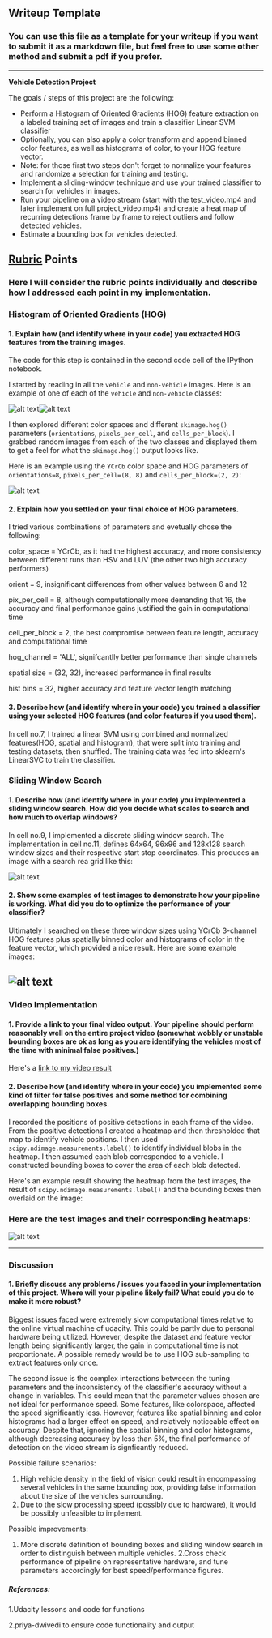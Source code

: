 
## Writeup Template
### You can use this file as a template for your writeup if you want to submit it as a markdown file, but feel free to use some other method and submit a pdf if you prefer.

---

**Vehicle Detection Project**

The goals / steps of this project are the following:

* Perform a Histogram of Oriented Gradients (HOG) feature extraction on a labeled training set of images and train a classifier Linear SVM classifier
* Optionally, you can also apply a color transform and append binned color features, as well as histograms of color, to your HOG feature vector. 
* Note: for those first two steps don't forget to normalize your features and randomize a selection for training and testing.
* Implement a sliding-window technique and use your trained classifier to search for vehicles in images.
* Run your pipeline on a video stream (start with the test_video.mp4 and later implement on full project_video.mp4) and create a heat map of recurring detections frame by frame to reject outliers and follow detected vehicles.
* Estimate a bounding box for vehicles detected.

[//]: # (Image References)
[image1]: ./output_images/car_image.png
[image11]: ./output_images/notcar_image.png
[image2]: ./output_images/HOG_Visualization.png
[image3]: ./output_images/window_search.jpg
[image4]: ./output_images/window_example1.jpg
[image5]: ./output_images/Heat_examples.png
[video1]: ./vehicle_detection.mp4

## [Rubric](https://review.udacity.com/#!/rubrics/513/view) Points
### Here I will consider the rubric points individually and describe how I addressed each point in my implementation.  

### Histogram of Oriented Gradients (HOG)

#### 1. Explain how (and identify where in your code) you extracted HOG features from the training images.

The code for this step is contained in the second code cell of the IPython notebook.  

I started by reading in all the `vehicle` and `non-vehicle` images.  Here is an example of one of each of the `vehicle` and `non-vehicle` classes:

![alt text][image1]![alt text][image11]

I then explored different color spaces and different `skimage.hog()` parameters (`orientations`, `pixels_per_cell`, and `cells_per_block`).  I grabbed random images from each of the two classes and displayed them to get a feel for what the `skimage.hog()` output looks like.

Here is an example using the `YCrCb` color space and HOG parameters of `orientations=8`, `pixels_per_cell=(8, 8)` and `cells_per_block=(2, 2)`:


![alt text][image2]

#### 2. Explain how you settled on your final choice of HOG parameters.

I tried various combinations of parameters and evetually chose the following:

color_space = YCrCb, as it had the highest accuracy, and more consistency between different runs than HSV and LUV (the other two high accuracy performers)

orient = 9, insignificant differences from other values between 6 and 12

pix_per_cell = 8, although computationally more demanding that 16, the accuracy and final performance gains justified the gain in computational time

cell_per_block = 2, the best compromise between feature length, accuracy and computational time

hog_channel = 'ALL', signifcantlly better performance than single channels

spatial size = (32, 32), increased performance in final results

hist bins = 32, higher accuracy and feature vector length matching

#### 3. Describe how (and identify where in your code) you trained a classifier using your selected HOG features (and color features if you used them).

In cell no.7, I trained a linear SVM using combined and normalized features(HOG, spatial and histogram), that were split into training and testing datasets, then shuffled. The training data was fed into sklearn's LinearSVC to train the classifier.

### Sliding Window Search

#### 1. Describe how (and identify where in your code) you implemented a sliding window search.  How did you decide what scales to search and how much to overlap windows?

In cell no.9, I implemented a discrete sliding window search. The implementation in cell no.11, defines 64x64, 96x96 and 128x128 search window sizes and their respective start stop coordinates. This produces an image with a search rea grid like this:

![alt text][image3]

#### 2. Show some examples of test images to demonstrate how your pipeline is working.  What did you do to optimize the performance of your classifier?

Ultimately I searched on these three window sizes using YCrCb 3-channel HOG features plus spatially binned color and histograms of color in the feature vector, which provided a nice result.  Here are some example images:

![alt text][image4]
---

### Video Implementation

#### 1. Provide a link to your final video output.  Your pipeline should perform reasonably well on the entire project video (somewhat wobbly or unstable bounding boxes are ok as long as you are identifying the vehicles most of the time with minimal false positives.)
Here's a [link to my video result](./project_video.mp4)


#### 2. Describe how (and identify where in your code) you implemented some kind of filter for false positives and some method for combining overlapping bounding boxes.

I recorded the positions of positive detections in each frame of the video.  From the positive detections I created a heatmap and then thresholded that map to identify vehicle positions.  I then used `scipy.ndimage.measurements.label()` to identify individual blobs in the heatmap.  I then assumed each blob corresponded to a vehicle.  I constructed bounding boxes to cover the area of each blob detected.  

Here's an example result showing the heatmap from the test images, the result of `scipy.ndimage.measurements.label()` and the bounding boxes then overlaid on the image:

### Here are the test images and their corresponding heatmaps:

![alt text][image5]

---

### Discussion

#### 1. Briefly discuss any problems / issues you faced in your implementation of this project.  Where will your pipeline likely fail?  What could you do to make it more robust?

Biggest issues faced were extremely slow computational times relative to the online virtual machine of udacity. This could be partly due to personal hardware being utilized. However, despite the dataset and feature vector length being significantly larger, the gain in computational time is not proportionate. A possible remedy would be to use HOG sub-sampling to extract features only once.

The second issue is the complex interactions betweeen the tuning parameters and the inconsistency of the classifier's accuracy without a change in variables. This could mean that the parameter values chosen are not ideal for performance speed. Some features, like colorspace, affected the speed significantly less. However, features like spatial binning and color histograms had a larger effect on speed, and relatively noticeable effect on accuracy. Despite that, ignoring the spatial binning and color histograms, although decreasing accuracy by less than 5%, the final performance of detection on the video stream is signficantly reduced.

Possible failure scenarios:
1. High vehicle density in the field of vision could result in encompassing several vehicles in the same bounding box, providing false information about the size of the vehicles surrounding.
2. Due to the slow processing speed (possibly due to hardware), it would be possibly unfeasible to implement.

Possible improvements:
1. More discrete definition of bounding boxes and sliding window search in order to distinguish between multiple vehicles.
2.Cross check performance of pipeline on representative hardware, and tune parameters accordingly for best speed/performance figures.



##### References:
1.Udacity lessons and code for functions

2.priya-dwivedi to ensure code functionality and output 
